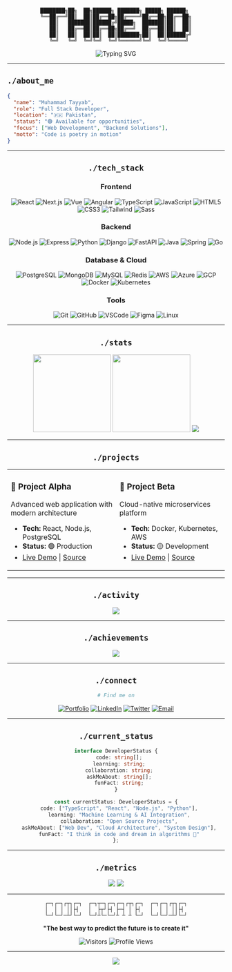 <div align="center">

```
████████╗██╗  ██╗██████╗ ███████╗ █████╗ ██████╗ 
╚══██╔══╝██║  ██║██╔══██╗██╔════╝██╔══██╗██╔══██╗
   ██║   ███████║██████╔╝█████╗  ███████║██║  ██║
   ██║   ██╔══██║██╔══██╗██╔══╝  ██╔══██║██║  ██║
   ██║   ██║  ██║██║  ██║███████╗██║  ██║██████╔╝
   ╚═╝   ╚═╝  ╚═╝╚═╝  ╚═╝╚══════╝╚═╝  ╚═╝╚═════╝ 
```

<img src="https://readme-typing-svg.herokuapp.com?font=JetBrains+Mono&size=24&duration=3000&pause=1000&color=00D9FF&center=true&vCenter=true&width=600&lines=Full+Stack+Developer;Building+the+Future+with+Code;Always+Learning%2C+Always+Growing" alt="Typing SVG" />

</div>

---

<div align="left">

## `./about_me`

```json
{
  "name": "Muhammad Tayyab",
  "role": "Full Stack Developer",
  "location": "🇵🇰 Pakistan",
  "status": "🟢 Available for opportunities",
  "focus": ["Web Development", "Backend Solutions"],
  "motto": "Code is poetry in motion"
}
```

</div>

---

<div align="center">

## `./tech_stack`

### **Frontend**
![React](https://skillicons.dev/icons?i=react)
![Next.js](https://skillicons.dev/icons?i=nextjs)
![Vue](https://skillicons.dev/icons?i=vue)
![Angular](https://skillicons.dev/icons?i=angular)
![TypeScript](https://skillicons.dev/icons?i=ts)
![JavaScript](https://skillicons.dev/icons?i=js)
![HTML5](https://skillicons.dev/icons?i=html)
![CSS3](https://skillicons.dev/icons?i=css)
![Tailwind](https://skillicons.dev/icons?i=tailwind)
![Sass](https://skillicons.dev/icons?i=sass)

### **Backend**
![Node.js](https://skillicons.dev/icons?i=nodejs)
![Express](https://skillicons.dev/icons?i=express)
![Python](https://skillicons.dev/icons?i=python)
![Django](https://skillicons.dev/icons?i=django)
![FastAPI](https://skillicons.dev/icons?i=fastapi)
![Java](https://skillicons.dev/icons?i=java)
![Spring](https://skillicons.dev/icons?i=spring)
![Go](https://skillicons.dev/icons?i=go)

### **Database & Cloud**
![PostgreSQL](https://skillicons.dev/icons?i=postgres)
![MongoDB](https://skillicons.dev/icons?i=mongodb)
![MySQL](https://skillicons.dev/icons?i=mysql)
![Redis](https://skillicons.dev/icons?i=redis)
![AWS](https://skillicons.dev/icons?i=aws)
![Azure](https://skillicons.dev/icons?i=azure)
![GCP](https://skillicons.dev/icons?i=gcp)
![Docker](https://skillicons.dev/icons?i=docker)
![Kubernetes](https://skillicons.dev/icons?i=kubernetes)

### **Tools**
![Git](https://skillicons.dev/icons?i=git)
![GitHub](https://skillicons.dev/icons?i=github)
![VSCode](https://skillicons.dev/icons?i=vscode)
![Figma](https://skillicons.dev/icons?i=figma)
![Linux](https://skillicons.dev/icons?i=linux)

</div>

---

<div align="center">

## `./stats`

<img height="180em" src="https://github-readme-stats.vercel.app/api?username=yourusername&show_icons=true&theme=tokyonight&include_all_commits=true&count_private=true&hide_border=true&bg_color=0D1117&title_color=00D9FF&icon_color=00D9FF&text_color=FFFFFF"/>

<img height="180em" src="https://github-readme-stats.vercel.app/api/top-langs/?username=yourusername&layout=compact&langs_count=8&theme=tokyonight&hide_border=true&bg_color=0D1117&title_color=00D9FF&text_color=FFFFFF"/>

<img src="https://github-readme-streak-stats.herokuapp.com/?user=yourusername&theme=tokyonight&hide_border=true&background=0D1117&stroke=00D9FF&ring=00D9FF&fire=00D9FF&currStreakLabel=00D9FF" />

</div>

---

<div align="center">

## `./projects`

<table>
<tr>
<td width="50%">

### 🚀 **Project Alpha**
Advanced web application with modern architecture
- **Tech:** React, Node.js, PostgreSQL
- **Status:** 🟢 Production
- [Live Demo](https://your-project.com) | [Source](https://github.com/yourusername/project-alpha)

</td>
<td width="50%">

### 🔮 **Project Beta**  
Cloud-native microservices platform
- **Tech:** Docker, Kubernetes, AWS
- **Status:** 🟡 Development
- [Live Demo](https://your-project.com) | [Source](https://github.com/yourusername/project-beta)

</td>
</tr>
</table>

</div>

---

<div align="center">

## `./activity`

<img src="https://github-readme-activity-graph.vercel.app/graph?username=yourusername&bg_color=0D1117&color=00D9FF&line=00D9FF&point=FFFFFF&area=true&hide_border=true" />

</div>

---

<div align="center">

## `./achievements`

<img src="https://github-profile-trophy.vercel.app/?username=yourusername&theme=tokyonight&no-frame=true&no-bg=true&margin-w=4&row=2&column=3&title=Stars,Followers,Commits,Repositories,MultipleLang,PullRequest" />

</div>

---

<div align="center">

## `./connect`

```bash
# Find me on
```

[![Portfolio](https://img.shields.io/badge/🌐_Portfolio-000000?style=flat-square&logoColor=white)](https://your-website.com)
[![LinkedIn](https://img.shields.io/badge/💼_LinkedIn-0A66C2?style=flat-square&logo=linkedin&logoColor=white)](https://linkedin.com/in/yourprofile)
[![Twitter](https://img.shields.io/badge/🐦_Twitter-1DA1F2?style=flat-square&logo=twitter&logoColor=white)](https://twitter.com/yourhandle)
[![Email](https://img.shields.io/badge/📧_Email-EA4335?style=flat-square&logo=gmail&logoColor=white)](mailto:your@email.com)

</div>

---

<div align="center">

## `./current_status`

```typescript
interface DeveloperStatus {
  code: string[];
  learning: string;
  collaboration: string;
  askMeAbout: string[];
  funFact: string;
}

const currentStatus: DeveloperStatus = {
  code: ["TypeScript", "React", "Node.js", "Python"],
  learning: "Machine Learning & AI Integration",
  collaboration: "Open Source Projects",
  askMeAbout: ["Web Dev", "Cloud Architecture", "System Design"],
  funFact: "I think in code and dream in algorithms 🤖"
};
```

</div>

---

<div align="center">

## `./metrics`

<img src="https://github-profile-summary-cards.vercel.app/api/cards/profile-details?username=yourusername&theme=tokyonight" />

<img src="https://github-readme-stats.vercel.app/api/wakatime?username=yourusername&theme=tokyonight&hide_border=true&bg_color=0D1117&title_color=00D9FF&text_color=FFFFFF" />

</div>

---

<div align="center">

```
┌─┐┌─┐┌┬┐┌─┐  ┌─┐┬─┐┌─┐┌─┐┌┬┐┌─┐  ┌─┐┌─┐┌┬┐┌─┐
│  │ │ ││├┤   │  ├┬┘├┤ ├─┤ │ ├┤   │  │ │ ││├┤ 
└─┘└─┘─┴┘└─┘  └─┘┴└─└─┘┴ ┴ ┴ └─┘  └─┘└─┘─┴┘└─┘
```

**"The best way to predict the future is to create it"**

![Visitors](https://komarev.com/ghpvc/?username=yourusername&color=00d9ff&style=flat-square&label=VISITORS)
![Profile Views](https://hits.seeyoufarm.com/api/count/incr/badge.svg?url=https%3A%2F%2Fgithub.com%2Fyourusername&count_bg=%2300D9FF&title_bg=%23555555&icon=github.svg&icon_color=%23E7E7E7&title=PROFILE+VIEWS&edge_flat=false)

</div>

---

<div align="center">

<img src="https://capsule-render.vercel.app/api?type=waving&color=gradient&customColorList=6,11,20&height=120&section=footer&text=Thanks%20for%20visiting!&fontSize=20&fontColor=ffffff&animation=twinkling"/>

</div>
